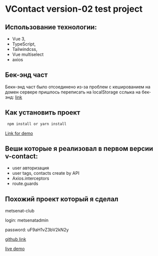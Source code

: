 # VContact version-02 test project

## Использование технологии:

- Vue 3,
- TypeScript,
- Tailwindcss,
- Vue multiselect
- axios

## Бек-энд част

Бекн-энд част было отсоединено из-за проблем с кешированием на домен сервере пришлось переписать на localStorage
сслыка на бек-энд:  [link](https://github.com/sultondev/vcontacts)

## Как установить проект

```jsx
 npm install or yarn install
```

[Link for demo](https://vcontacts-no-auth.vercel.app/contacts)

## Веши которые я реализовал в первом версии v-contact:

- user авторизация
- user tags, contacts create by API
- Axios.interceptors
- route.guards




## Похожий проект который я сделал

metsenat-club

login: metsenatadmin

password: uF9aH1vZ3bV2kN2y

[github link](https://github.com/sultondev/metasenat-club)

[live demo](https://metsenat-club.vercel.app/)

